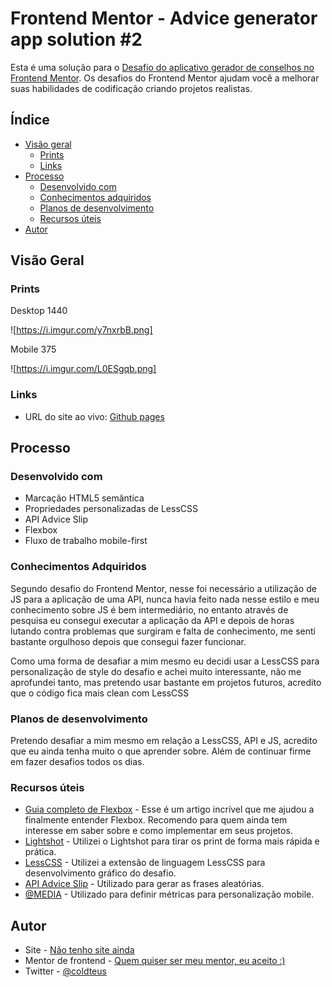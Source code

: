 # Frontend Mentor - Advice generator app solution #2

Esta é uma solução para o [Desafio do aplicativo gerador de conselhos no Frontend Mentor](https://www.frontendmentor.io/challenges/advice-generator-app-QdUG-13db). Os desafios do Frontend Mentor ajudam você a melhorar suas habilidades de codificação criando projetos realistas.

## Índice

- [Visão geral](#visão-geral)
  - [Prints](#prints)
  - [Links](#links)
- [Processo](#processo)
  - [Desenvolvido com](#desenvolvido-com)
  - [Conhecimentos adquiridos](#conhecimentos-adquiridos)
  - [Planos de desenvolvimento](#planos-de-desenvolvimento)
  - [Recursos úteis](#recursos-úteis)
- [Autor](#autor)

## Visão Geral

### Prints

Desktop 1440

![https://i.imgur.com/y7nxrbB.png]

Mobile 375

![https://i.imgur.com/L0ESgqb.png]

### Links

- URL do site ao vivo: [Github pages](https://juliusmatheusdesign.github.io/advice-generator-app-main/)

## Processo

### Desenvolvido com

- Marcação HTML5 semântica
- Propriedades personalizadas de LessCSS
- API Advice Slip
- Flexbox
- Fluxo de trabalho mobile-first

### Conhecimentos Adquiridos

Segundo desafio do Frontend Mentor, nesse foi necessário a utilização de JS para a aplicação de uma API, nunca havia feito nada nesse estilo e meu conhecimento sobre JS é bem intermediário, no entanto através de pesquisa eu consegui executar a aplicação da API e depois de horas lutando contra problemas que surgiram e falta de conhecimento, me senti bastante orgulhoso depois que consegui fazer funcionar.

Como uma forma de desafiar a mim mesmo eu decidi usar a LessCSS para personalização de style do desafio e achei muito interessante, não me aprofundei tanto, mas pretendo usar bastante em projetos futuros, acredito que o código fica mais clean com LessCSS

### Planos de desenvolvimento

Pretendo desafiar a mim mesmo em relação a LessCSS, API e JS, acredito que eu ainda tenha muito o que aprender sobre. Além de continuar firme em fazer desafios todos os dias.

### Recursos úteis

- [Guia completo de Flexbox](https://origamid.com/projetos/flexbox-guia-completo/) - Esse é um artigo incrível que me ajudou a finalmente entender Flexbox. Recomendo para quem ainda tem interesse em saber sobre e como implementar em seus projetos.
- [Lightshot](https://app.prntscr.com/pt-br/download.html) - Utilizei o Lightshot para tirar os print de forma mais rápida e prática.
- [LessCSS](https://lesscss.org/#) - Utilizei a extensão de linguagem LessCSS para desenvolvimento gráfico do desafio.
- [API Advice Slip](https://api.adviceslip.com/) - Utilizado para gerar as frases aleatórias.
- [@MEDIA](https://www.w3schools.com/cssref/css3_pr_mediaquery.asp) - Utilizado para definir métricas para personalização mobile.

## Autor

- Site - [Não tenho site ainda](/)
- Mentor de frontend - [Quem quiser ser meu mentor, eu aceito :)](/)
- Twitter - [@coldteus](https://twitter.com/coldteus)


